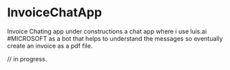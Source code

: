 # InvoiceChatApp
Invoice Chating app under constructions
a chat app where i use luis.ai #MICROSOFT as a bot that helps to understand the messages so eventually create an invoice as a pdf file.

// in progress.

